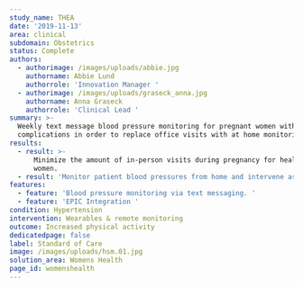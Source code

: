 ```yaml
---
study_name: THEA
date: '2019-11-13'
area: clinical
subdomain: Obstetrics
status: Complete
authors:
  - authorimage: /images/uploads/abbie.jpg
    authorname: Abbie Lund
    authorrole: 'Innovation Manager '
  - authorimage: /images/uploads/graseck_anna.jpg
    authorname: Anna Graseck
    authorrole: 'Clinical Lead '
summary: >-
  Weekly text message blood pressure monitoring for pregnant women without
  complications in order to replace office visits with at home monitoring. 
results:
  - result: >-
      Minimize the amount of in-person visits during pregnancy for healthy
      women.
  - result: 'Monitor patient blood pressures from home and intervene as necessary. '
features:
  - feature: 'Blood pressure monitoring via text messaging. '
  - feature: 'EPIC Integration '
condition: Hypertension
intervention: Wearables & remote monitoring
outcome: Increased physical activity
dedicatedpage: false
label: Standard of Care 
image: /images/uploads/hsm.01.jpg
solution_area: Womens Health
page_id: womenshealth
---
```


